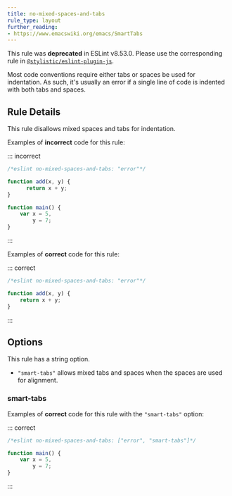 ```yaml
---
title: no-mixed-spaces-and-tabs
rule_type: layout
further_reading:
- https://www.emacswiki.org/emacs/SmartTabs
---
```


This rule was **deprecated** in ESLint v8.53.0. Please use the corresponding rule in [`@stylistic/eslint-plugin-js`](https://eslint.style/packages/js).

Most code conventions require either tabs or spaces be used for indentation. As such, it's usually an error if a single line of code is indented with both tabs and spaces.

## Rule Details

This rule disallows mixed spaces and tabs for indentation.

Examples of **incorrect** code for this rule:

<!-- markdownlint-capture -->
<!-- markdownlint-disable MD010 -->

::: incorrect

```js
/*eslint no-mixed-spaces-and-tabs: "error"*/

function add(x, y) {
	  return x + y;
}

function main() {
	var x = 5,
	    y = 7;
}
```

:::

<!-- markdownlint-restore -->

Examples of **correct** code for this rule:

<!-- markdownlint-capture -->
<!-- markdownlint-disable MD010 -->

::: correct

```js
/*eslint no-mixed-spaces-and-tabs: "error"*/

function add(x, y) {
	return x + y;
}
```

:::

<!-- markdownlint-restore -->

## Options

This rule has a string option.

* `"smart-tabs"` allows mixed tabs and spaces when the spaces are used for alignment.

### smart-tabs

Examples of **correct** code for this rule with the `"smart-tabs"` option:

<!-- markdownlint-capture -->
<!-- markdownlint-disable MD010 -->

::: correct

```js
/*eslint no-mixed-spaces-and-tabs: ["error", "smart-tabs"]*/

function main() {
	var x = 5,
	    y = 7;
}
```

:::

<!-- markdownlint-restore -->
